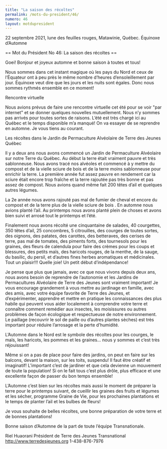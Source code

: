 ```yaml
---
title: "La saison des récoltes"
permalink: /mots-du-president/46/
numero: 46
layout: motdupresident
---
```

22 septembre 2021, lune des feuilles rouges, Matawinie, Québec.
Équinoxe d’Automne

== Mot du Président No 46: La saison des récoltes ==

Goei! Bonjour et joyeux automne et bonne saison à toutes et tous!

Nous sommes dans cet instant magique où les pays du Nord et ceux de
l’Équateur ont à peu près le même nombre d‘heures d’ensoleillement
par jour. Équinoxe veut dire que les jours et les nuits sont égales. Donc
nous sommes rythmés ensemble en ce moment!

Rencontre virtuelle

Nous avions prévus de faire une rencontre virtuelle cet été pour se voir
"par internet" et se donner quelques nouvelles mutuellement. Nous n’y
sommes pas arrivés pour toutes sortes de raisons. L’été est très
chargé ici au Québec et le temps disponible m’a manqué! On va essayer de
se reprendre en automne. Je vous tiens au courant.

Les récoltes dans le Jardin de Permaculture Alvéolaire de Terre des Jeunes
Québec

Il y a deux ans nous avons commencé un Jardin de Permaculture Alvéolaire
sur notre Terre du Québec. Au début la terre était vraiment pauvre et
très sablonneuse. Nous avons tracé nos alvéoles et commencé à y mettre
du compost et de la vielle sciure de bois et de la terre moins sablonneuse
pour enrichir la terre. La première année fut assez pauvre en rendement car
la sciure était encore trop fraîche et la terre rajoutée pas très bonne
et pas assez de compost. Nous avions quand même fait 200 têtes d’ail et
quelques autres légumes.

La 2e année nous avons rajouté pas mal de fumier de cheval et encore du
compost et de la terre plus de la vielle sciure de bois . En automne nous
avions planté l’ail. Au printemps nous avons planté plein de choses et
avons bien suivi et arrosé tout le printemps et l’été.

Finalement nous avons récolté une cinquantaine de salades, 40 courgettes,
350 têtes d’ail, 25 concombres, 5 citrouilles, des courges de toutes
sortes, des oignons, des patates, des carottes, des betteraves, des cerises
de terre, pas mal de tomates, des piments forts, des tournesols pour les
graines, des fleurs de calendula pour faire des crèmes pour les coups et
blessures, des petits maïs, des haricots rouges, de la menthe, de la sauge,
du basilic, du persil, et d’autres fines herbes aromatiques et
médicinales. Tout un plaisir!!! Quelle joie! Un petit début
d’indépendance!

Je pense que plus que jamais, avec ce que nous vivons depuis deux ans, nous
avons besoin de reprendre de l’autonomie et les Jardins de Permacultures
Alvéolaire de Terre des Jeunes sont vraiment important! Je vous encourage
grandement à vous mettre au jardinage en famille, avec des amis, avec votre
équipe favorite de Terre des Jeunes, et d’expérimenter, apprendre et
mettre en pratique les connaissances des plus habile qui peuvent vous aider
localement à comprendre votre terre et connaître comment remédier aux
insectes, les moisissures ou autres problèmes de façon écologique et
respectueuse de notre environnement. Le paillage (recouvrir le sol de paille
ou d’autres plantes sèches) est très important pour réduire l’arrosage
et la perte d’humidité.

L’Automne dans le Nord est le symbole des récoltes pour les courges, le
maïs, les haricots, les pommes et les graines… nous y sommes et c’est
très réjouissant!

Même si on a pas de place pour faire des jardins, on peut en faire sur les
balcons, devant la maison, sur les toits, suspendu! Il faut être créatif et
imaginatif! L’important c’est de jardiner et que cela devienne un
mouvement de toute la population! Si on le fait tous c’est plus drôle,
plus efficace et une excellente façon de passer du bon temps ensemble!

L’Automne c’est bien sur les récoltes mais aussi le moment de préparer
la terre pour le printemps suivant, de cueillir les graines des fruits et
légumes et les sécher, programme Graine de Vie, pour les prochaines
plantations et le temps de planter l’ail et les bulbes de fleurs!

Je vous souhaite de belles récoltes, une bonne préparation de votre terre
et de bonnes plantations!

Bonne saison d’Automne de la part de toute l’équipe Transnationale.

Riel Huaorani
Président de Terre des Jeunes Transnational
http://www.terredesjeunes.org
1-438-876-7976
